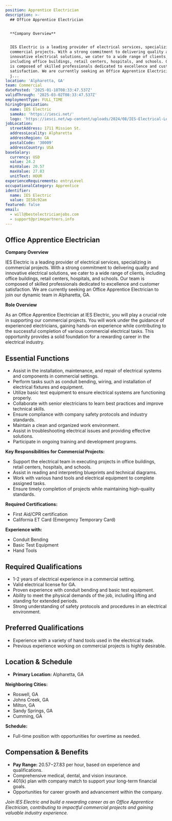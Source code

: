 ```yaml
---
position: Apprentice Electrician
description: >-
  ## Office Apprentice Electrician


  **Company Overview**


  IES Electric is a leading provider of electrical services, specializing in
  commercial projects. With a strong commitment to delivering quality and
  innovative electrical solutions, we cater to a wide range of clients,
  including office buildings, retail centers, hospitals, and schools. Our team
  is composed of skilled professionals dedicated to excellence and customer
  satisfaction. We are currently seeking an Office Apprentice Electrician to
  j...
location: 'Alpharetta, GA'
team: Commercial
datePosted: '2025-01-18T08:33:47.537Z'
validThrough: '2025-03-02T08:33:47.537Z'
employmentType: FULL_TIME
hiringOrganization:
  name: IES Electric
  sameAs: 'https://iesci.net/'
  logo: 'https://iesci.net/wp-content/uploads/2024/08/IES-Electrical-Logo-color.png'
jobLocation:
  streetAddress: 1711 Mission St.
  addressLocality: Alpharetta
  addressRegion: GA
  postalCode: '30009'
  addressCountry: USA
baseSalary:
  currency: USD
  value: 24.2
  minValue: 20.57
  maxValue: 27.83
  unitText: HOUR
experienceRequirements: entryLevel
occupationalCategory: Apprentice
identifier:
  name: IES Electric
  value: IES8c92am
featured: false
email:
  - will@bestelectricianjobs.com
  - support@primepartners.info
---
```




## Office Apprentice Electrician

**Company Overview**

IES Electric is a leading provider of electrical services, specializing in commercial projects. With a strong commitment to delivering quality and innovative electrical solutions, we cater to a wide range of clients, including office buildings, retail centers, hospitals, and schools. Our team is composed of skilled professionals dedicated to excellence and customer satisfaction. We are currently seeking an Office Apprentice Electrician to join our dynamic team in Alpharetta, GA.

**Role Overview**

As an Office Apprentice Electrician at IES Electric, you will play a crucial role in supporting our commercial projects. You will work under the guidance of experienced electricians, gaining hands-on experience while contributing to the successful completion of various commercial electrical tasks. This opportunity provides a solid foundation for a rewarding career in the electrical industry.

## Essential Functions

- Assist in the installation, maintenance, and repair of electrical systems and components in commercial settings.
- Perform tasks such as conduit bending, wiring, and installation of electrical fixtures and equipment.
- Utilize basic test equipment to ensure electrical systems are functioning properly.
- Collaborate with senior electricians to learn best practices and improve technical skills.
- Ensure compliance with company safety protocols and industry standards.
- Maintain a clean and organized work environment.
- Assist in troubleshooting electrical issues and providing effective solutions.
- Participate in ongoing training and development programs.

**Key Responsibilities for Commercial Projects:**

- Support the electrical team in executing projects in office buildings, retail centers, hospitals, and schools.
- Assist in reading and interpreting blueprints and technical diagrams.
- Work with various hand tools and electrical equipment to complete assigned tasks.
- Ensure timely completion of projects while maintaining high-quality standards.

**Required Certifications:**

- First Aid/CPR certification
- California ET Card (Emergency Temporary Card)

**Experience with:**

- Conduit Bending
- Basic Test Equipment
- Hand Tools

## Required Qualifications

- 1-2 years of electrical experience in a commercial setting.
- Valid electrical license for GA.
- Proven experience with conduit bending and basic test equipment.
- Ability to meet the physical demands of the job, including lifting and standing for extended periods.
- Strong understanding of safety protocols and procedures in an electrical environment.

## Preferred Qualifications

- Experience with a variety of hand tools used in the electrical trade.
- Previous experience working on commercial projects is highly desirable.

## Location & Schedule

- **Primary Location:** Alpharetta, GA

**Neighboring Cities:**

- Roswell, GA
- Johns Creek, GA
- Milton, GA
- Sandy Springs, GA
- Cumming, GA

**Schedule:**

- Full-time position with opportunities for overtime as needed.

## Compensation & Benefits

- **Pay Range:** $20.57-$27.83 per hour, based on experience and qualifications.
- Comprehensive medical, dental, and vision insurance.
- 401(k) plan with company match to support your long-term financial goals.
- Opportunities for career growth and advancement within the company.

*Join IES Electric and build a rewarding career as an Office Apprentice Electrician, contributing to impactful commercial projects and gaining valuable industry experience.*
